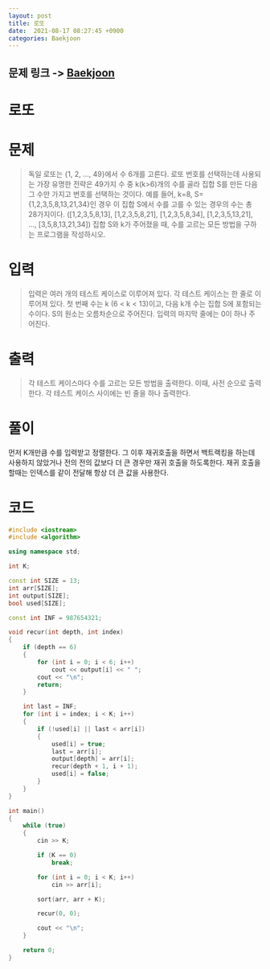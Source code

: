 ```yaml
---
layout: post
title: 로또
date:  2021-08-17 08:27:45 +0900
categories: Baekjoon
---
```


## 문제 링크 -> [Baekjoon](https://www.acmicpc.net/problem/6603)
# 로또

# 문제
> 독일 로또는 {1, 2, ..., 49}에서 수 6개를 고른다.
로또 번호를 선택하는데 사용되는 가장 유명한 전략은 49가지 수 중 k(k>6)개의 수를 골라 집합 S를 만든 다음 그 수만 가지고 번호를 선택하는 것이다.
예를 들어, k=8, S={1,2,3,5,8,13,21,34}인 경우 이 집합 S에서 수를 고를 수 있는 경우의 수는 총 28가지이다. ([1,2,3,5,8,13], [1,2,3,5,8,21], [1,2,3,5,8,34], [1,2,3,5,13,21], ..., [3,5,8,13,21,34])
집합 S와 k가 주어졌을 때, 수를 고르는 모든 방법을 구하는 프로그램을 작성하시오.

# 입력
> 입력은 여러 개의 테스트 케이스로 이루어져 있다. 각 테스트 케이스는 한 줄로 이루어져 있다. 첫 번째 수는 k (6 < k < 13)이고, 다음 k개 수는 집합 S에 포함되는 수이다. S의 원소는 오름차순으로 주어진다.
입력의 마지막 줄에는 0이 하나 주어진다. 

# 출력
> 각 테스트 케이스마다 수를 고르는 모든 방법을 출력한다. 이때, 사전 순으로 출력한다. 각 테스트 케이스 사이에는 빈 줄을 하나 출력한다.

# 풀이
먼저 K개만큼 수를 입력받고 정렬한다. 그 이후 재귀호출을 하면서 백트랙킹을 하는데 사용하지 않았거나 전의 전의 값보다 더 큰 경우만 재귀 호출을 하도록한다. 재귀 호출을 할때는 인덱스를 같이 전달해 항상 더 큰 값을 사용한다.

# 코드
```c++
#include <iostream>
#include <algorithm>

using namespace std;

int K;

const int SIZE = 13;
int arr[SIZE];
int output[SIZE];
bool used[SIZE];

const int INF = 987654321;

void recur(int depth, int index)
{
	if (depth == 6)
	{
		for (int i = 0; i < 6; i++)
			cout << output[i] << " ";
		cout << "\n";
		return;
	}

	int last = INF;
	for (int i = index; i < K; i++)
	{
		if (!used[i] || last < arr[i])
		{
			used[i] = true;
			last = arr[i];
			output[depth] = arr[i];
			recur(depth + 1, i + 1);
			used[i] = false;
		}
	}
}

int main()
{
	while (true)
	{
		cin >> K;

		if (K == 0)
			break;

		for (int i = 0; i < K; i++)
			cin >> arr[i];

		sort(arr, arr + K);

		recur(0, 0);

		cout << "\n";
	}

	return 0;
}
```